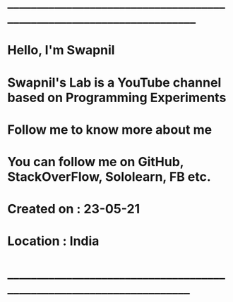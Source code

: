 # _____________________________________________________________________ #
# Hello, I'm Swapnil                                                    #
# Swapnil's Lab is a YouTube channel based on Programming Experiments   #
# Follow me to know more about me                                       #
# You can follow me on GitHub, StackOverFlow, Sololearn, FB etc.        #
# Created on : 23-05-21                                                 #
# Location : India                                                      #
# ____________________________________________________________________  #